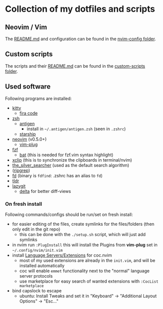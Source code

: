 # Collection of my dotfiles and scripts

## Neovim / Vim

The [README.md](./.config/nvim/README.md) and configuration can be found in the [nvim-config folder](./.config/nvim).


## Custom scripts

The scripts and their [README.md](./custom-scripts/README.md) can be found in the [custom-scripts folder](./custom-scripts).


## Used software

Following programs are installed:
* [kitty](https://github.com/kovidgoyal/kitty)
  * [fira code](https://github.com/tonsky/FiraCode)
* [zsh](https://github.com/ohmyzsh/ohmyzsh/wiki/Installing-ZSH)
  * [antigen](https://github.com/zsh-users/antigen)
    * install in `~/.antigen/antigen.zsh` (seen in `.zshrc`)
  * [starship](https://github.com/starship/starship)
* [neovim](https://github.com/neovim/neovim) (v0.5.0+)
  * [vim-plug](https://github.com/junegunn/vim-plug)
* [fzf](https://github.com/junegunn/fzf)
  * [bat](https://github.com/sharkdp/bat) (this is needed for fzf.vim syntax highlight)
* [xclip](https://wiki.ubuntuusers.de/xclip/) (this is to synchronize the clipboards in terminal/nvim)
* [the_silver_searcher](https://github.com/ggreer/the_silver_searcher) (used as the default search algorithm)
* ([ripgrep](https://github.com/BurntSushi/ripgrep))
* [fd](https://github.com/sharkdp/fd) (binary is `fdfind`: .zshrc has an alias to `fd`)
* [tldr](https://github.com/tldr-pages/tldr)
* [lazygit](https://github.com/jesseduffield/lazygit)
  * [delta](https://github.com/dandavison/delta) for better diff-views


### On fresh install

Following commands/configs should be run/set on fresh install:
* for easier editing of the files, create symlinks for the files/folders (then only edit in the git repo)
  * this can be done with the `./setup.sh` script, which will just add symlinks
* in nvim run `:PlugInstall` this will install the Plugins from **vim-plug** set in `~/.config/nvim/init.vim`
* install [Language Servers/Extensions](https://github.com/neoclide/coc.nvim/wiki/Install-coc.nvim#install-extension-for-programming-languages-you-use-daily) for coc.nvim
  * most of my used extensions are already in the `init.vim`, and will be installed automatically
  * coc will enable `emmet` functionality next to the "normal" language server protocols
  * use marketplace for easy search of wanted extensions with `:CocList marketplace`
* bind capslock to escape
  * ubuntu: Install Tweaks and set it in "Keyboard" -> "Additional Layout Options" -> "Esc..."
